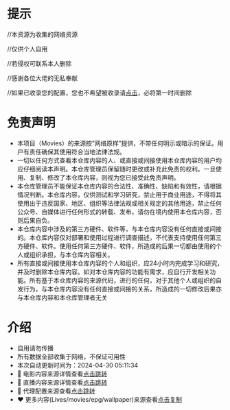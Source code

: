 # 提示

//本资源为收集的网络资源

//仅供个人自用

//若侵权可联系本人删除

//感谢各位大佬的无私奉献

//如果已收录您的配置，您也不希望被收录请[点击](https://github.com/zengchaoqun0625/movies/issues)，必将第一时间删除

# 免责声明

* 本项目（Movies）的来源按”网络原样”提供，不带任何明示或暗示的保证。用户有责任确保其使用符合当地法律法规。
* 一切以任何方式查看本仓库内容的人、或直接或间接使用本仓库内容的用户均应仔细阅读本声明。本仓库管理员保留随时更改或补充此免责的权利。一旦使用、复制、修改了本仓库内容，则视为您已接受此免责声明。
* 本仓库管理员不能保证本仓库内容的合法性、准确性、缺陷和有效性，请根据情况判断。本仓库内容，仅供测试和学习研究，禁止用于商业用途，不得将其使用出于违反国家、地区、组织等法律法规或相关规定的其他用途，禁止任何公众号、自媒体进行任何形式的转载、发布，请勿在境内使用本仓库内容，否则后果自负。
* 本仓库内容中涉及的第三方硬件、软件等，与本仓库内容没有任何直接或间接的。本仓库内容仅对部署和使用过程进行调查描述，不代表支持使用任何第三方硬件、软件。使用任何第三方硬件、软件，所造成的后果一切都由使用的个人或组织承担，与本仓库内容相关。
* 所有直接或间接使用本仓库内容的个人和组织，应24小时内完成学习和研究，并及时删除本仓库内容。如对本仓库内容的功能有需求，应自行开发相关功能。所有基于本仓库内容的来源代码，进行的任何，对于其他个人或组织的自发行为，与本仓库内容没有任何直接或间接的关系，所造成的一切修改后果亦与本仓库内容和本仓库管理者无关

# 介绍

* 自用请勿传播
* 所有数据全部收集于网络，不保证可用性
* 本次自动更新时间为：2024-04-30 05:11:34
* 👀️ 电影内容来源详情查看[点击跳转](https://xn--z7x900a.live/)
* 👀️ 直播内容来源详情查看[点击跳转](https://github.com/fanmingming/live)
* 🚀️ 代理配置来源查看[点击跳转](https://github.com/Johnshall/Shadowrocket-ADBlock-Rules-Forever)
* ❤️ 更多内容(Lives/movies/epg/wallpaper)来源查看[点击复制](https://github.com/mengzehe/TVBox/tree/main?tab=readme-ov-file)
